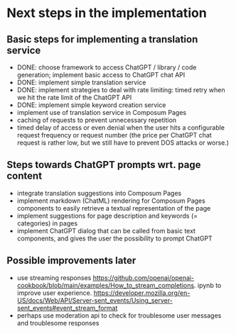 # Next steps in the implementation

## Basic steps for implementing a translation service

- DONE: choose framework to access ChatGPT / library / code generation; implement basic access to ChatGPT chat API
- DONE: implement simple translation service
- DONE: implement strategies to deal with rate limiting: timed retry when we hit the rate limit of the ChatGPT API
- DONE: implement simple keyword creation service
- implement use of translation service in Composum Pages
- caching of requests to prevent unnecessary repetition
- timed delay of access or even denial when the user hits a configurable request frequency or request number (the
  price per ChatGPT chat request is rather low, but we still have to prevent DOS attacks or worse.)

## Steps towards ChatGPT prompts wrt. page content

- integrate translation suggestions into Composum Pages
- implement markdown (ChatML) rendering for Composum Pages components to easily retrieve a textual representation of
  the page
- implement suggestions for page description and keywords (= categories) in pages
- implement ChatGPT dialog that can be called from basic text components, and gives the user the possibility to
  prompt ChatGPT

## Possible improvements later

- use streaming responses https://github.com/openai/openai-cookbook/blob/main/examples/How_to_stream_completions.
  ipynb to improve user
  experience. https://developer.mozilla.org/en-US/docs/Web/API/Server-sent_events/Using_server-sent_events#event_stream_format
- perhaps use moderation api to check for troublesome user messages and troublesome responses
